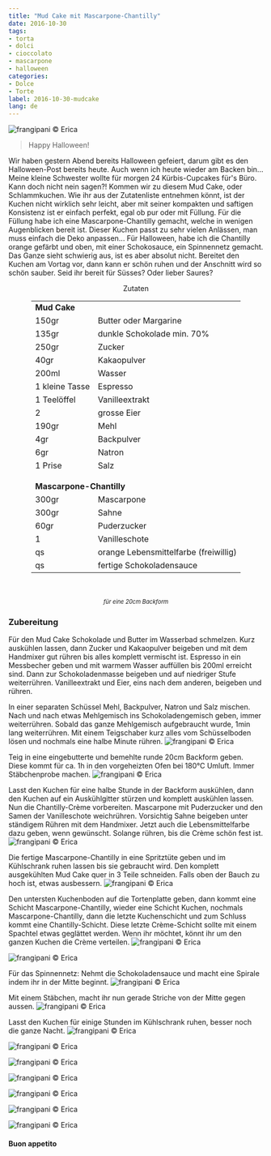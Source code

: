 ```yaml
---
title: "Mud Cake mit Mascarpone-Chantilly"
date: 2016-10-30
tags:
- torta
- dolci
- cioccolato
- mascarpone
- halloween
categories:
- Dolce
- Torte
label: 2016-10-30-mudcake
lang: de
---
```

![](../2016-10-30-mudcake-con-chantilly-al-mascarpone/header.jpg "frangipani © Erica")

> Happy Halloween!

Wir haben gestern Abend bereits Halloween gefeiert, darum gibt es den Halloween-Post bereits heute. Auch wenn ich heute wieder am Backen bin... Meine kleine Schwester wollte für morgen 24 Kürbis-Cupcakes für's Büro. Kann doch nicht nein sagen?! Kommen wir zu diesem Mud Cake, oder Schlammkuchen. Wie ihr aus der Zutatenliste entnehmen könnt, ist der Kuchen nicht wirklich sehr leicht, aber mit seiner kompakten und saftigen Konsistenz ist er einfach perfekt, egal ob pur oder mit Füllung. Für die Füllung habe ich eine Mascarpone-Chantilly gemacht, welche in wenigen Augenblicken bereit ist. Dieser Kuchen passt zu sehr vielen Anlässen, man muss einfach die Deko anpassen... Für Halloween, habe ich die Chantilly orange gefärbt und oben, mit einer Schokosauce, ein Spinnennetz gemacht. Das Ganze sieht schwierig aus, ist es aber absolut nicht. Bereitet den Kuchen am Vortag vor, dann kann er schön ruhen und der Anschnitt wird so schön sauber. Seid ihr bereit für Süsses? Oder lieber Saures?

<div id="wrapper" style="text-align: center">
  <div id="yourdiv" style="display: inline-block;">
    <div class="ingredients">
      <div class="ingredients-title">Zutaten</div>
      <table>
        <tbody>
          <tr>
            <td colspan="2"><b>Mud Cake</b></td>
          </tr>
          <tr>
            <td>150gr</td>
            <td>Butter oder Margarine</td>
          </tr>
          <tr>
            <td>135gr</td>
            <td>dunkle Schokolade min. 70%</td>
          </tr>
          <tr>
            <td>250gr</td>
            <td>Zucker</td>
          </tr>
          <tr>
            <td>40gr</td>
            <td>Kakaopulver</td>
          </tr>
          <tr>
            <td>200ml</td>
            <td>Wasser</td>
          </tr>
          <tr>
            <td>1 kleine Tasse</td>
            <td>Espresso</td>
          </tr>
          <tr>
            <td>1 Teelöffel</td>
            <td>Vanilleextrakt</td>
          </tr>
          <tr>
            <td>2</td>
            <td>grosse Eier</td>
          </tr>
          <tr>
            <td>190gr</td>
            <td>Mehl</td>
          </tr>
          <tr>
            <td>4gr</td>
            <td>Backpulver</td>
          </tr>
          <tr>
            <td>6gr</td>
            <td>Natron</td>
          </tr>
          <tr>
            <td>1 Prise</td>
            <td>Salz</td>
          </tr>
          <tr style="height: 15px;"></tr>
          <tr>          
            <td colspan="2"><b>Mascarpone-Chantilly</b></td>
          </tr>
          <tr>
            <td>300gr</td>
            <td>Mascarpone</td>
          </tr>
          <tr>
            <td>300gr</td>
            <td>Sahne</td>
          </tr>
          <tr>
            <td>60gr</td>
            <td>Puderzucker</td>
          </tr>
          <tr>
            <td>1</td>
            <td>Vanilleschote</td>
          </tr>
          <tr>
            <td>qs</td>
            <td>orange Lebensmittelfarbe (freiwillig)</td>
          </tr>
          <tr>
            <td>qs</td>
            <td>fertige Schokoladensauce</td>
          </tr>
        </tbody>
      </table>
      <br></br>
      <i class="pull-right" style="font-size: 80%;">für eine 20cm Backform</i>
    </div>
  </div>
</div>


<h3>
  <font color="grey">
    <i class="fa fa-cogs"></i>
  </font> Zubereitung
</h3>

Für den Mud Cake Schokolade und Butter im Wasserbad schmelzen. Kurz auskühlen lassen, dann Zucker und Kakaopulver beigeben und mit dem Handmixer gut rühren bis alles komplett vermischt ist. Espresso in ein Messbecher geben und mit warmem Wasser auffüllen bis 200ml erreicht sind. Dann zur Schokoladenmasse beigeben und auf niedriger Stufe weiterrühren. Vanilleextrakt und Eier, eins nach dem anderen, beigeben und rühren.

In einer separaten Schüssel Mehl, Backpulver, Natron und Salz mischen. Nach und nach etwas Mehlgemisch ins Schokoladengemisch geben, immer weiterrühren. Sobald das ganze Mehlgemisch aufgebraucht wurde, 1min lang weiterrühren. Mit einem Teigschaber kurz alles vom Schüsselboden lösen und nochmals eine halbe Minute rühren.
![](../2016-10-30-mudcake-con-chantilly-al-mascarpone/impasto.jpg "frangipani © Erica")

Teig in eine eingebutterte und bemehlte runde 20cm Backform geben. Diese kommt für ca. 1h in den vorgeheizten Ofen bei 180°C Umluft. Immer Stäbchenprobe machen.
![](../2016-10-30-mudcake-con-chantilly-al-mascarpone/sfornata.jpg "frangipani © Erica")

Lasst den Kuchen für eine halbe Stunde in der Backform auskühlen, dann den Kuchen auf ein Auskühlgitter stürzen und komplett auskühlen lassen. Nun die Chantilly-Crème vorbereiten. Mascarpone mit Puderzucker und den Samen der Vanilleschote weichrühren. Vorsichtig Sahne beigeben unter ständigem Rühren mit dem Handmixer. Jetzt auch die Lebensmittelfarbe dazu geben, wenn gewünscht. Solange rühren, bis die Crème schön fest ist.
![](../2016-10-30-mudcake-con-chantilly-al-mascarpone/chantilly.jpg "frangipani © Erica")

Die fertige Mascarpone-Chantilly in eine Spritztüte geben und im Kühlschrank ruhen lassen bis sie gebraucht wird. Den komplett ausgekühlten Mud Cake quer in 3 Teile schneiden. Falls oben der Bauch zu hoch ist, etwas ausbessern.
![](../2016-10-30-mudcake-con-chantilly-al-mascarpone/strati.jpg "frangipani © Erica")

Den untersten Kuchenboden auf die Tortenplatte geben, dann kommt eine Schicht Mascarpone-Chantilly, wieder eine Schicht Kuchen, nochmals Mascarpone-Chantilly, dann die letzte Kuchenschicht und zum Schluss kommt eine Chantilly-Schicht. Diese letzte Crème-Schicht sollte mit einem Spachtel etwas geglättet werden. Wenn ihr möchtet, könnt ihr um den ganzen Kuchen die Crème verteilen.
![](../2016-10-30-mudcake-con-chantilly-al-mascarpone/tortafarcita1.jpg "frangipani © Erica")

![](../2016-10-30-mudcake-con-chantilly-al-mascarpone/tortafarcita2.jpg "frangipani © Erica")

Für das Spinnennetz: Nehmt die Schokoladensauce und macht eine Spirale indem ihr in der Mitte beginnt.
![](../2016-10-30-mudcake-con-chantilly-al-mascarpone/spirale.jpg "frangipani © Erica")

Mit einem Stäbchen, macht ihr nun gerade Striche von der Mitte gegen aussen.
![](../2016-10-30-mudcake-con-chantilly-al-mascarpone/ragnatela.jpg "frangipani © Erica")

Lasst den Kuchen für einige Stunden im Kühlschrank ruhen, besser noch die ganze Nacht.
![](../2016-10-30-mudcake-con-chantilly-al-mascarpone/risultato1.jpg "frangipani © Erica")

![](../2016-10-30-mudcake-con-chantilly-al-mascarpone/risultato2.jpg "frangipani © Erica")

![](../2016-10-30-mudcake-con-chantilly-al-mascarpone/risultato3.jpg "frangipani © Erica")

![](../2016-10-30-mudcake-con-chantilly-al-mascarpone/risultato4.jpg "frangipani © Erica")

![](../2016-10-30-mudcake-con-chantilly-al-mascarpone/risultato5.jpg "frangipani © Erica")

![](../2016-10-30-mudcake-con-chantilly-al-mascarpone/risultato6.jpg "frangipani © Erica")

![](../2016-10-30-mudcake-con-chantilly-al-mascarpone/risultato7.jpg "frangipani © Erica")

<h4>Buon appetito
  <font color="red">
    <i class="fa fa-smile-o"></i>
  </font>
</h4>
